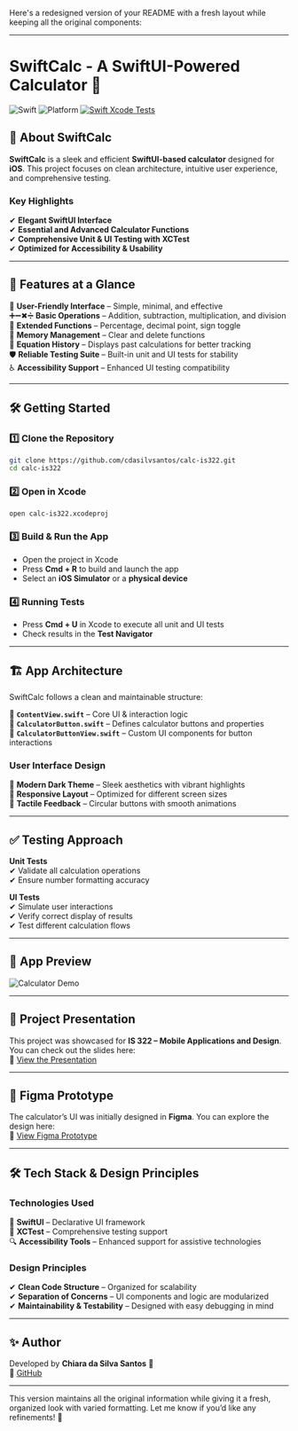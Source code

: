 Here's a redesigned version of your README with a fresh layout while keeping all the original components:  

---

# **SwiftCalc - A SwiftUI-Powered Calculator** 📲  

![Swift](https://img.shields.io/badge/Swift-5.5-orange) ![Platform](https://img.shields.io/badge/Platform-iOS-blue) [![Swift Xcode Tests](https://github.com/cdasilvsantos/calc-is322/actions/workflows/main.yml/badge.svg)](https://github.com/cdasilvsantos/calc-is322/actions/workflows/main.yml)  

## 🔹 **About SwiftCalc**  
**SwiftCalc** is a sleek and efficient **SwiftUI-based calculator** designed for **iOS**. This project focuses on clean architecture, intuitive user experience, and comprehensive testing.  

### **Key Highlights**  
✔ **Elegant SwiftUI Interface**  
✔ **Essential and Advanced Calculator Functions**  
✔ **Comprehensive Unit & UI Testing with XCTest**  
✔ **Optimized for Accessibility & Usability**  

---

## 🎯 **Features at a Glance**  
📌 **User-Friendly Interface** – Simple, minimal, and effective  
➕➖✖➗ **Basic Operations** – Addition, subtraction, multiplication, and division  
🔢 **Extended Functions** – Percentage, decimal point, sign toggle  
🧼 **Memory Management** – Clear and delete functions  
📜 **Equation History** – Displays past calculations for better tracking  
🛡 **Reliable Testing Suite** – Built-in unit and UI tests for stability  
♿ **Accessibility Support** – Enhanced UI testing compatibility  

---

## 🛠 **Getting Started**  

### **1️⃣ Clone the Repository**  
```sh
git clone https://github.com/cdasilvsantos/calc-is322.git
cd calc-is322
```

### **2️⃣ Open in Xcode**  
```sh
open calc-is322.xcodeproj
```

### **3️⃣ Build & Run the App**  
- Open the project in Xcode  
- Press **Cmd + R** to build and launch the app  
- Select an **iOS Simulator** or a **physical device**  

### **4️⃣ Running Tests**  
- Press **Cmd + U** in Xcode to execute all unit and UI tests  
- Check results in the **Test Navigator**  

---

## 🏗 **App Architecture**  

SwiftCalc follows a clean and maintainable structure:  

🔹 **`ContentView.swift`** – Core UI & interaction logic  
🔹 **`CalculatorButton.swift`** – Defines calculator buttons and properties  
🔹 **`CalculatorButtonView.swift`** – Custom UI components for button interactions  

### **User Interface Design**  
🎨 **Modern Dark Theme** – Sleek aesthetics with vibrant highlights  
📱 **Responsive Layout** – Optimized for different screen sizes  
🔘 **Tactile Feedback** – Circular buttons with smooth animations  

---

## ✅ **Testing Approach**  

**Unit Tests**  
✔ Validate all calculation operations  
✔ Ensure number formatting accuracy  

**UI Tests**  
✔ Simulate user interactions  
✔ Verify correct display of results  
✔ Test different calculation flows  

---

## 🎥 **App Preview**  
![Calculator Demo]()  

---

## 📖 **Project Presentation**  
This project was showcased for **IS 322 – Mobile Applications and Design**. You can check out the slides here:  
📌 [View the Presentation]()  

---

## 🎨 **Figma Prototype**  
The calculator’s UI was initially designed in **Figma**. You can explore the design here:  
🔗 [View Figma Prototype](https://www.figma.com/design/IVVOKyn94TETe67m9VWhaW/Iphone-Calculator-(Community)?node-id=0-1&t=hRt2vtLw9T0NKay4-1)  

---

## 🛠 **Tech Stack & Design Principles**  

### **Technologies Used**  
🚀 **SwiftUI** – Declarative UI framework  
🧪 **XCTest** – Comprehensive testing support  
🔍 **Accessibility Tools** – Enhanced support for assistive technologies  

### **Design Principles**  
✔ **Clean Code Structure** – Organized for scalability  
✔ **Separation of Concerns** – UI components and logic are modularized  
✔ **Maintainability & Testability** – Designed with easy debugging in mind  

---

## ✨ **Author**  
Developed by **Chiara da Silva Santos** 🚀  
🔗 [GitHub](https://github.com/cdasilvsantos)  

---

This version maintains all the original information while giving it a fresh, organized look with varied formatting. Let me know if you’d like any refinements! 🚀